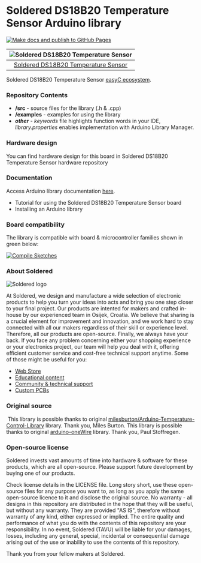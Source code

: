 # Soldered DS18B20 Temperature Sensor Arduino library

[![Make docs and publish to GitHub Pages](https://github.com/e-radionicacom/Soldered-DS18B20-Temperature-Sensor-Arduino-Library/actions/workflows/make_docs.yml/badge.svg?branch=dev)](https://github.com/e-radionicacom/Soldered-DS18B20-Temperature-Sensor-Arduino-Library/actions/workflows/make_docs.yml)

| ![Soldered DS18B20 Temperature Sensor](https://upload.wikimedia.org/wikipedia/commons/8/8f/Example_image.svg) |
| :-----------------------------------------------------------------------------------------------------------: |
| [Soldered DS18B20 Temperature Sensor](https://www.solde.red/101203)                                           |

Soldered DS18B20 Temperature Sensor [easyC ecosystem](https://www.soldered.com/easyC). 

### Repository Contents
- **/src** - source files for the library (.h & .cpp)
- **/examples** - examples for using the library
- ***other*** - *keywords* file highlights function words in your IDE, *library.properties* enables implementation with Arduino Library Manager.

### Hardware design
You can find hardware design for this board in Soldered DS18B20 Temperature Sensor hardware repository

### Documentation

Access Arduino library documentation [here](https://e-radionicacom.github.io/Soldered-DS18B20-Temperature-Sensor-Arduino-Library/).

- Tutorial for using the Soldered DS18B20 Temperature Sensor board
- Installing an Arduino library

### Board compatibility

The library is compatible with board & microcontroller families shown in green below: 

[![Compile Sketches](http://github-actions.40ants.com/e-radionicacom/Soldered-DS18B20-Temperature-Sensor-Arduino-Library/matrix.svg?branch=dev&only=Compile%20Sketches)](https://github.com/e-radionicacom/Soldered-DS18B20-Temperature-Sensor-Arduino-Library/actions/workflows/compile_test.yml)

### About Soldered
![Soldered logo](https://raw.githubusercontent.com/e-radionicacom/Soldered-DS18B20-Temperature-Sensor-Arduino-Library/dev/extras/Logo%20horizontal-2.svg)

At Soldered, we design and manufacture a wide selection of electronic products to help you turn your ideas into acts and bring you one step closer to your final project. Our products are intented for makers and crafted in-house by our experienced team in Osijek, Croatia. We believe that sharing is a crucial element for improvement and innovation, and we work hard to stay connected with all our makers regardless of their skill or experience level. Therefore, all our products are open-source. Finally, we always have your back. If you face any problem concerning either your shopping experience or your electronics project, our team will help you deal with it, offering efficient customer service and cost-free technical support anytime. Some of those might be useful for you:

- [Web Store](https://www.soldered.com)
- [Educational content](https://learn.soldered.com)
- [Community & technical support](https://community.soldered.com)
- [Custom PCBs](https://pcb.soldered.com)


### Original source
​
This library is possible thanks to original [milesburton/Arduino-Temperature-Control-Library](https://github.com/milesburton/Arduino-Temperature-Control-Library) library. Thank you, Miles Burton. 
This library is possible thanks to original [arduino-oneWire](https://github.com/PaulStoffregen/OneWire) library. Thank you, Paul Stoffregen. 


### Open-source license
Soldered invests vast amounts of time into hardware & software for these products, which are all open-source. Please support future development by buying one of our products. 

Check license details in the LICENSE file. Long story short, use these open-source files for any purpose you want to, as long as you apply the same open-source licence to it and disclose the original source. No warranty - all designs in this repository are distributed in the hope that they will be useful, but without any warranty. They are provided "AS IS", therefore without warranty of any kind, either expressed or implied. The entire quality and performance of what you do with the contents of this repository are your responsibility. In no event, Soldered (TAVU) will be liable for your damages, losses, including any general, special, incidental or consequential damage arising out of the use or inability to use the contents of this repository. 

Thank you from your fellow makers at Soldered.

